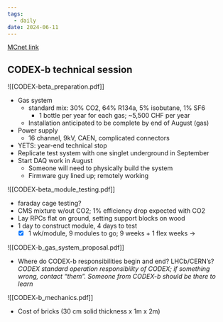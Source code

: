 ```yaml
---
tags:
  - daily
date: 2024-06-11
---
```

[MCnet link](https://indico.cern.ch/event/1374994/overview)

## CODEX-b technical session

![[CODEX-beta_preparation.pdf]]

- Gas system
	- standard mix: 30% CO2, 64% R134a, 5% isobutane, 1% SF6
		- 1 bottle per year for each gas; ~5,500 CHF per year
	- Installation anticipated to be complete by end of August (gas)
- Power supply
	- 16 channel, 9kV, CAEN, complicated connectors
- YETS: year-end technical stop
- Replicate test system with one singlet underground in September
- Start DAQ work in August
	- Someone will need to physically build the system
	- Firmware guy lined up; remotely working

![[CODEX-beta_module_testing.pdf]]

- faraday cage testing?
- CMS mixture w/out CO2; 1% efficiency drop expected with CO2
- Lay RPCs flat on ground, setting support blocks on wood
- 1 day to construct module, 4 days to test
	- [x] 1 wk/module, 9 modules to go; 9 weeks + 1 flex weeks →

![[CODEX-b_gas_system_proposal.pdf]]

- Where do CODEX-b responsibilities begin and end? LHCb/CERN’s? *CODEX standard operation responsibility of CODEX; if something wrong, contact “them”. Someone from CODEX-b should be there to learn*

![[CODEX-b_mechanics.pdf]]

- Cost of bricks (30 cm solid thickness x 1m x 2m)